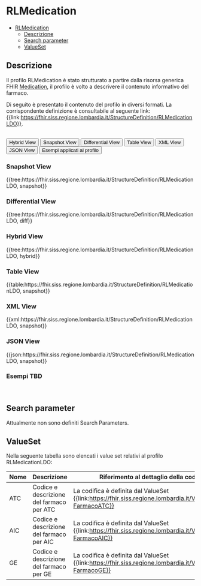 # RLMedication

- [RLMedication](#RLMedication)
  - [Descrizione](#descrizione)
  - [Search parameter](#search-parameter)
  - [ValueSet](#valueset)


## Descrizione

Il profilo RLMedication è stato strutturato a partire dalla risorsa generica FHIR [Medication](https://hl7.org/fhir/r4/medication.html), il profilo è volto a descrivere il contenuto informativo del farmaco.

Di seguito è presentato il contenuto del profilo in diversi formati. La corrispondente definizione è consultabile al seguente link: {{link:https://fhir.siss.regione.lombardia.it/StructureDefinition/RLMedicationLDO}}.

<br>
<div class="tab">
  <button class="tablinks active" onclick="openTab(event, 'Hybrid View')">Hybrid View</button>
  <button class="tablinks" onclick="openTab(event, 'Snapshot View')">Snapshot View</button>
  <button class="tablinks" onclick="openTab(event, 'Differential View')">Differential View</button>
  <button class="tablinks" onclick="openTab(event, 'Table View')">Table View</button>
  <button class="tablinks" onclick="openTab(event, 'XML View')">XML View</button>
  <button class="tablinks" onclick="openTab(event, 'JSON View')">JSON View</button>
  <button class="tablinks" onclick="openTab(event, 'Esempi')">Esempi applicati al profilo</button>
</div>
<div id="Snapshot View" class="tabcontent">
  <h3>Snapshot View</h3>
{{tree:https://fhir.siss.regione.lombardia.it/StructureDefinition/RLMedicationLDO, snapshot}}
</div>

<div id="Differential View" class="tabcontent">
  <h3>Differential View</h3>
{{tree:https://fhir.siss.regione.lombardia.it/StructureDefinition/RLMedicationLDO, diff}}
</div>

<div id="Hybrid View" class="tabcontent"  style="display:block">
  <h3>Hybrid View</h3>
{{tree:https://fhir.siss.regione.lombardia.it/StructureDefinition/RLMedicationLDO, hybrid}}
</div>

<div id="Table View" class="tabcontent">
  <h3>Table View</h3>
{{table:https://fhir.siss.regione.lombardia.it/StructureDefinition/RLMedicationLDO, snapshot}}
</div>

<div id="XML View" class="tabcontent">
  <h3>XML View</h3>
{{xml:https://fhir.siss.regione.lombardia.it/StructureDefinition/RLMedicationLDO, snapshot}}
</div>

<div id="JSON View" class="tabcontent">
  <h3>JSON View</h3>
{{json:https://fhir.siss.regione.lombardia.it/StructureDefinition/RLMedicationLDO, snapshot}}
</div>

<div id="Esempi" class="tabcontent">
  <h3>Esempi TBD</h3>
<br>
</div>

<!-- ===================================================FINE SEZIONE=================================================== -->


## Search parameter

Attualmente non sono definiti Search Parameters.

<!-- ===================================================FINE SEZIONE=================================================== -->

## ValueSet
Nella seguente tabella sono elencati i value set relativi al profilo RLMedicationLDO:

| Nome | Descrizione | Riferimento al dettaglio della codifica |
|---|---|---|
| ATC | Codice e descrizione del farmaco per ATC |La codifica è definita dal ValueSet {{link:https://fhir.siss.regione.lombardia.it/Valueset/DDC-FarmacoATC}} |
| AIC | Codice e descrizione del farmaco per AIC |La codifica è definita dal ValueSet {{link:https://fhir.siss.regione.lombardia.it/Valueset/DDC-FarmacoAIC}} |
| GE | Codice e descrizione del farmaco per GE |La codifica è definita dal ValueSet {{link:https://fhir.siss.regione.lombardia.it/Valueset/DDC-FarmacoGE}} |